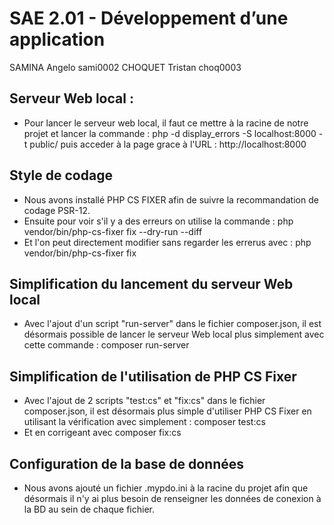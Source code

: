 # SAE 2.01 - Développement d’une application

SAMINA Angelo sami0002
CHOQUET Tristan choq0003

## Serveur Web local :
* Pour lancer le serveur web local, il faut ce mettre à la racine de notre projet et lancer la commande : php -d display_errors -S localhost:8000 -t public/
  puis acceder à la page grace à l'URL : http://localhost:8000

## Style de codage
* Nous avons installé PHP CS FIXER afin de suivre la recommandation de codage PSR-12.
* Ensuite pour voir s'il y a des erreurs on utilise la commande : 
        php vendor/bin/php-cs-fixer fix --dry-run --diff
* Et l'on peut directement modifier sans regarder les errerus avec : 
        php vendor/bin/php-cs-fixer fix

## Simplification du lancement du serveur Web local
* Avec l'ajout d'un script "run-server" dans le fichier composer.json, il est 
  désormais possible de lancer le serveur Web local plus simplement avec cette commande :
        composer run-server

## Simplification de l'utilisation de PHP CS Fixer
* Avec l'ajout de 2 scripts "test:cs" et "fix:cs" dans le fichier composer.json, il est désormais
  plus simple d'utiliser PHP CS Fixer en utilisant la vérification avec simplement :
        composer test:cs 
* Et en corrigeant avec 
        composer fix:cs

## Configuration de la base de données
* Nous avons ajouté un fichier .mypdo.ini à la racine du projet afin que désormais il n'y ai plus besoin
  de renseigner les données de conexion à la BD au sein de chaque fichier.